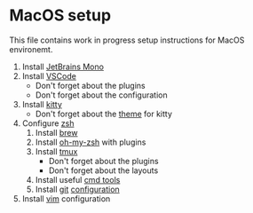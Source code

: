 # MacOS setup

This file contains work in progress setup instructions for MacOS environemt.

1. Install [JetBrains Mono](https://www.jetbrains.com/lp/mono/)
1. Install [VSCode](/vs-code/README.md)
    * Don't forget about the plugins
    * Don't forget about the configuration
1. Install [kitty](/terminal/kitty/README.md)
    * Don't forget about the [theme](/terminal//kitty/README.md#theme) for kitty
1. Configure [zsh](/zsh/README.md)
    1. Install [brew](/zsh/README.md#brew)
    1. Install [oh-my-zsh](/zsh/README.md#oh-my-zsh) with plugins
    1. Install [tmux](tmux/README.md#installation)
        * Don't forget about the plugins
        * Don't forget about the layouts
    1. Install useful [cmd tools](/zsh/README.md#tools)
    1. Install [git](/git/README.md) [configuration](/git/gitconfig)
1. Install [vim](/vim/README.md) configuration
